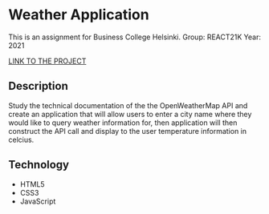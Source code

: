 # Weather Application

This is an assignment for Business College Helsinki.
Group: REACT21K
Year: 2021

[LINK TO THE PROJECT](https://sagar-aryal.github.io/REACT21K_JavaScript/Hoang/WeatherApp/)

## Description

Study the technical documentation of the the OpenWeatherMap API and create an application that will allow users to enter a city name where they would like to query weather information for, then application will then construct the API call and display to the user temperature information in celcius.

## Technology

- HTML5
- CSS3
- JavaScript
